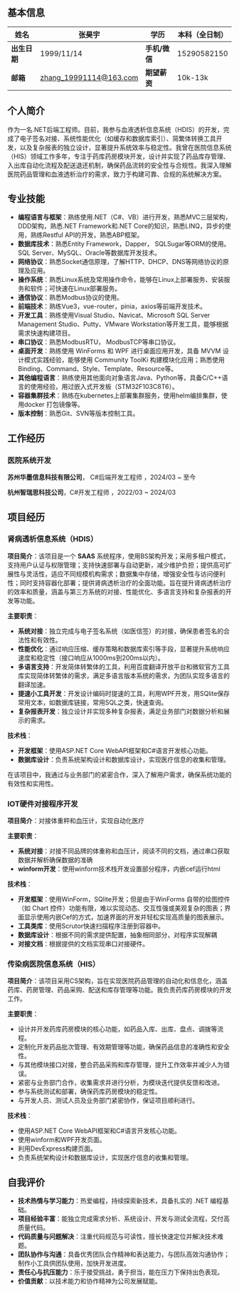 ## 基本信息

| **姓名**     | 张昊宇                 | **学历**      | 本科（全日制） |
| ------------ | ---------------------- | ------------- | -------------- |
| **出生日期** | 1999/11/14             | **手机/微信** | 15290582150    |
| **邮箱**     | zhang_19991114@163.com | **期望薪资**  | 10k-13k        |

## 个人简介

作为一名.NET后端工程师。目前，我参与血液透析信息系统（HDIS）的开发，完成了电子签名对接、系统性能优化（如缓存和数据库索引）、简繁体转换工具开发，以及复杂报表的独立设计，显著提升系统效率与稳定性。我曾在医院信息系统（HIS）领域工作多年，专注于药库药房模块开发，设计并实现了药品库存管理、入出库自动化流程及配送退还机制，确保药品流转的安全性与合规性。我深入理解医院药品管理和血液透析治疗的需求，致力于构建可靠、合规的系统解决方案。

## 专业技能

- **编程语言与框架**：熟练使用.NET（C#、VB）进行开发，熟悉MVC三层架构，DDD架构，熟悉.NET Framework和.NET Core的知识，熟悉LINQ，异步的使用，熟练Restful API的开发，熟悉ABP框架。
- **数据库技术**：熟悉Entity Framework，Dapper， SQLSugar等ORM的使用。SQL Server、MySQL、Oracle等数据库开发技术。
- **网络协议**：熟悉Socket通信原理，了解HTTP、DHCP、DNS等网络协议的原理及应用。
- **操作系统**：熟悉Linux系统及常用操作命令，能够在Linux上部署服务、安装服务和软件；可快速在Linux部署服务。
- **通信协议**：熟悉Modbus协议的使用。
- **前端技术**：熟练Vue3，vue-router，pinia，axios等前端开发技术。
- **开发工具**：熟练使用Visual Studio、Navicat、Microsoft SQL Server Management Studio、Putty、VMware Workstation等开发工具，能够根据需求快速构建项目。
- **串口协议**：熟悉ModbusRTU， ModbusTCP等串口协议。
- **桌面开发**：熟练使用 WinForms 和 WPF 进行桌面应用开发，具备 MVVM 设计模式实践经验，能够使用 Community ToolKi 构建模块化应用；熟悉使用Binding、Command、Style、Template、Resource等。
- **其他编程语言**：熟练使用其他面向对象语言Java、Python等，具备C/C++语言的使用经验，用过嵌入式开发板（STM32F103C8T6）。
- **容器集群技术**：熟练在kubernetes上部署集群服务，使用helm编排集群，使用docker 打包镜像等。
- **版本控制**：熟悉Git、SVN等版本控制工具。

## 工作经历

### 医院系统开发

**苏州华墨信息科技有限公司**， C#后端开发工程师  ，2024/03 ~ 至今

**杭州智瑞思科技公司**，C#开发工程师  ，2022/03 ~ 2024/03

## 项目经历

### 肾病透析信息系统（HDIS）

**项目简介**：该项目是一个 **SAAS** 系统程序，使用BS架构开发；采用多租户模式，支持用户认证与权限管理；支持快速部署与自动更新，减少维护负担；提供高可扩展性与灵活性，适应不同规模机构需求；数据集中存储，增强安全性与访问便利性；同时支持容器化部署；提供肾病透析治疗的全面功能。旨在提升肾病透析治疗的效率和质量，涵盖与第三方系统的对接、性能优化、多语言支持和复杂报表的开发等功能。

**主要职责**：

- **系统对接**：独立完成与电子签名系统（如医信签）的对接，确保患者签名的合法性和有效性。
- **性能优化**：通过响应压缩、缓存策略和数据库索引等手段，显著提升系统响应速度和稳定性（接口响应从1000ms到200ms以内）。
- **多语言支持**：开发简体转繁体的工具，利用百度翻译开放平台和微软官方工具库实现简体转繁体的需求，满足多语言版本系统的需求，为团队实现多语言的翻译加速。
- **提速小工具开发**：开发设计编码时提速的工具，利用WPF开发，用SQlite保存常用文本，如数据库链接，常用SQL之类，快速查询。
- **复杂报表开发**：独立设计并实现多种复杂报表，满足业务部门对数据分析和展示的需求。

**技术栈**：

- **开发框架**：使用ASP.NET Core WebAPI框架和C#语言开发核心功能。
- **数据库设计**：负责系统架构设计和数据库设计，实现医疗信息的收集和管理。

在该项目中，我通过与业务部门的紧密合作，深入了解用户需求，确保系统功能的有效性和实用性。

### IOT硬件对接程序开发

**项目简介**：对接体重秤和血压计，实现自动化医疗

**主要职责**：

- **系统对接**：对接不同品牌的体重称和血压计，阅读不同的文档，通过串口获取数据并解析确保数据的准确
- **winform开发**：使用winform技术栈开发设置部分程序，内嵌cef运行html

**技术栈**：

- **开发框架**：使用WinForm，SQlite开发；但是由于WinForms 自带的绘图控件（如 Chart 控件）功能有限，难以实现动态、交互性强或美观复杂的图表；界面显示使用内嵌Cef的方式，加速界面的开发并轻松实现高质量的图表展示。
- **工具类库**：使用Scrutor快速扫描程序注册到容器中。
- **数据库设计**：根据不同的需求提供配置，抽象相同部分，对程序实现解耦
- **对接文档**：根据提供的文档实现串口对接硬件。

### 传染病医院信息系统（HIS）

**项目简介**：该项目采用CS架构，旨在实现医院药品管理的自动化和信息化，涵盖药库、药房管理、药品采购、配送和库存管理等功能。我负责药库药房模块的开发工作。

**主要职责**：

- 设计并开发药库药房模块的核心功能，如药品入库、出库、盘点、调拨等流程。
- 定制化开发药品批次管理、有效期管理等功能，确保药品信息的准确性和安全性。
- 与其他模块接口对接，整合药品采购和库存管理，提升工作效率并减少人为错误。
- 紧密与业务部门合作，收集需求并进行分析，为模块迭代提供反馈和改进。
- 参与系统测试和部署，确保药库药房模块的稳定性。
- 与开发人员、测试人员及业务部门紧密协作，保证项目顺利进行。

**技术栈**：

- 使用ASP.NET Core WebAPI框架和C#语言开发核心功能。
- 使用winform和WPF开发页面。
- 利用DevExpress构建页面。
- 负责系统架构设计和数据库设计，实现医疗信息的收集和管理。



## 自我评价

- **技术热情与学习能力**：热爱编程，持续探索新技术，具备扎实的 .NET 编程基础。
- **项目经验丰富**：能独立完成需求分析、系统设计、开发与测试全流程，交付高质量代码。
- **代码质量与问题解决**：注重代码规范与可读性，擅长快速定位并解决技术难题。
- **团队协作与沟通**：具备优秀团队合作精神和表达能力，与团队高效沟通协作；制作小工具供团队使用，加快开发进度。
- **责任心与抗压能力**：乐于接受挑战，勇于担当，能在压力下保持出色表现。
- **价值贡献**：以技术能力和协作精神为公司发展赋能。
